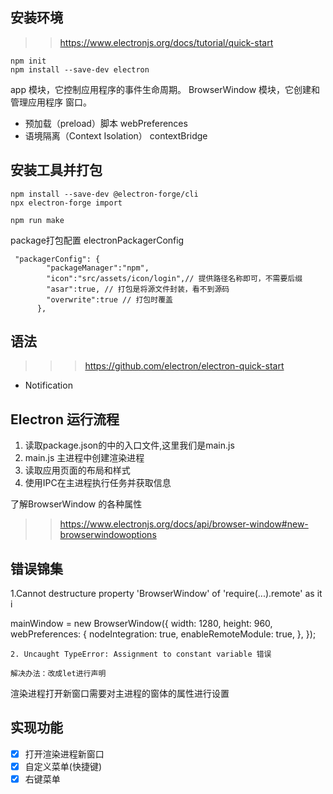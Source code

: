 
## 安装环境
>>https://www.electronjs.org/docs/tutorial/quick-start 

```
npm init 
npm install --save-dev electron
```

app 模块，它控制应用程序的事件生命周期。
BrowserWindow 模块，它创建和管理应用程序 窗口。

* 预加载（preload）脚本 webPreferences 
* 语境隔离（Context Isolation） contextBridge

## 安装工具并打包
```
npm install --save-dev @electron-forge/cli
npx electron-forge import

npm run make
```

package打包配置 electronPackagerConfig
```
 "packagerConfig": {
        "packageManager":"npm", 
        "icon":"src/assets/icon/login",// 提供路径名称即可，不需要后缀
        "asar":true, // 打包是将源文件封装，看不到源码
        "overwrite":true // 打包时覆盖
      },
```
## 语法  

>>> https://github.com/electron/electron-quick-start

* Notification

## Electron 运行流程

1. 读取package.json的中的入口文件,这里我们是main.js
2. main.js 主进程中创建渲染进程
3. 读取应用页面的布局和样式
4. 使用IPC在主进程执行任务并获取信息

了解BrowserWindow 的各种属性
>> https://www.electronjs.org/docs/api/browser-window#new-browserwindowoptions

## 错误锦集

1.Cannot destructure property 'BrowserWindow' of 'require(...).remote' as it i

mainWindow = new BrowserWindow({
    width: 1280,
    height: 960,
    webPreferences: {
      nodeIntegration: true,
      enableRemoteModule: true,
     },
  });
```
2. Uncaught TypeError: Assignment to constant variable 错误

解决办法：改成let进行声明
```

渲染进程打开新窗口需要对主进程的窗体的属性进行设置

## 实现功能
- [x] 打开渲染进程新窗口
- [x] 自定义菜单(快捷键)
- [x] 右键菜单